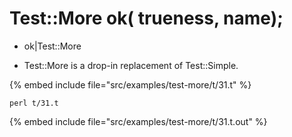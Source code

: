 # Test::More ok(  trueness,     name);

* ok|Test::More

* Test::More is a drop-in replacement of Test::Simple.

{% embed include file="src/examples/test-more/t/31.t" %}

```
perl t/31.t
```

{% embed include file="src/examples/test-more/t/31.t.out" %}


